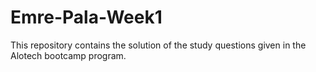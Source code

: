 # Emre-Pala-Week1
This repository contains the solution of the study questions given in the  Alotech bootcamp program.
